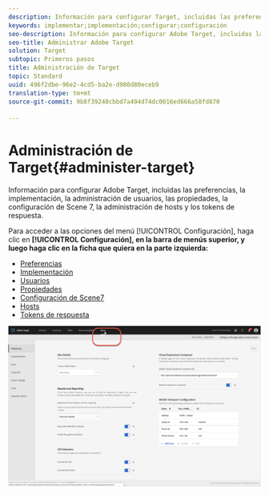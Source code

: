 ```yaml
---
description: Información para configurar Target, incluidas las preferencias, la implementación, la administración de usuarios, las propiedades, la configuración de Scene 7, la administración de hosts y los tokens de respuesta.
keywords: implementar;implementación;configurar;configuración
seo-description: Información para configurar Adobe Target, incluidas las preferencias, la implementación, la administración de usuarios, las propiedades, la configuración de Scene 7, la administración de hosts y los tokens de respuesta.
seo-title: Administrar Adobe Target
solution: Target
subtopic: Primeros pasos
title: Administración de Target
topic: Standard
uuid: 496f2dbe-96e2-4cd5-ba2e-d980d80eceb9
translation-type: tm+mt
source-git-commit: 9b8f39240cbbd7a494d74dc0016ed666a58fd870

---
```



# Administración de Target{#administer-target}

Información para configurar Adobe Target, incluidas las preferencias, la implementación, la administración de usuarios, las propiedades, la configuración de Scene 7, la administración de hosts y los tokens de respuesta.

Para acceder a las opciones del menú [!UICONTROL Configuración], haga clic en **[!UICONTROL Configuración], en la barra de menús superior, y luego haga clic en la ficha que quiera en la parte izquierda:**

* [Preferencias](/help/administrating-target/r-target-account-preferences/target-account-preferences.md)
* [Implementación](/help/c-implementing-target/implementing-target.md)
* [Usuarios](/help/administrating-target/c-user-management/user-management.md)
* [Propiedades](/help/administrating-target/c-user-management/property-channel/property-channel.md)
* [Configuración de Scene7](/help/administrating-target/scene7-settings.md)
* [Hosts](/help/administrating-target/hosts.md)
* [Tokens de respuesta](/help/administrating-target/response-tokens.md)

![Menú Configuración de Adobe Target](/help/administrating-target/assets/setup_menu_new.png)